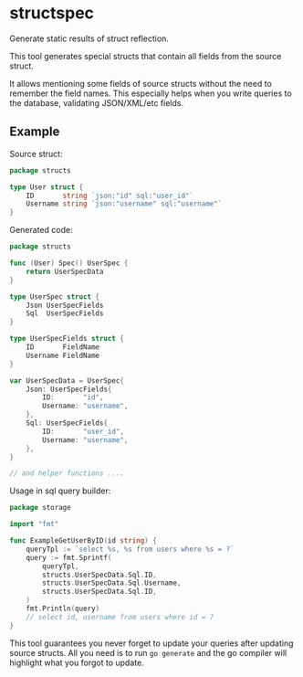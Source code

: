 # structspec

Generate static results of struct reflection.

This tool generates special structs that contain all fields from the source
struct.

It allows mentioning some fields of source structs without the need to remember
the field names. This especially helps when you write queries to the database,
validating JSON/XML/etc fields.

## Example

Source struct:

```go
package structs

type User struct {
	ID       string `json:"id" sql:"user_id"`
	Username string `json:"username" sql:"username"`
}
```

Generated code:

```go
package structs

func (User) Spec() UserSpec {
	return UserSpecData
}

type UserSpec struct {
	Json UserSpecFields
	Sql  UserSpecFields
}

type UserSpecFields struct {
	ID       FieldName
	Username FieldName
}

var UserSpecData = UserSpec{
	Json: UserSpecFields{
		ID:       "id",
		Username: "username",
	},
	Sql: UserSpecFields{
		ID:       "user_id",
		Username: "username",
	},
}

// and helper functions ....

```

Usage in sql query builder:

```go
package storage

import "fmt"

func ExampleGetUserByID(id string) {
	queryTpl := `select %s, %s from users where %s = ?`
	query := fmt.Sprintf(
		queryTpl,
		structs.UserSpecData.Sql.ID,
		structs.UserSpecData.Sql.Username,
		structs.UserSpecData.Sql.ID,
	)
	fmt.Println(query)
	// select id, username from users where id = ?
}

```

This tool guarantees you never forget to update your queries after updating
source structs. All you need is to run `go generate` and the go compiler will
highlight what you forgot to update.
